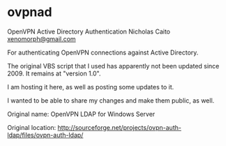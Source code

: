 ovpnad
======

OpenVPN Active Directory Authentication
Nicholas Caito
xenomorph@gmail.com

For authenticating OpenVPN connections against Active Directory.

The original VBS script that I used has apparently not been updated since 2009. It remains at "version 1.0". 

I am hosting it here, as well as posting some updates to it. 

I wanted to be able to share my changes and make them public, as well.

Original name:
OpenVPN LDAP for Windows Server

Original location:
http://sourceforge.net/projects/ovpn-auth-ldap/files/ovpn-auth-ldap/

